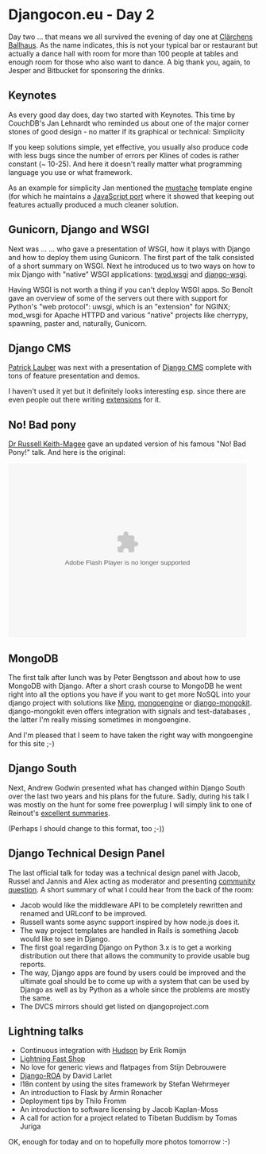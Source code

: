 # Djangocon.eu - Day 2

Day two ... that means we all survived the evening of day one at [Clärchens
Ballhaus](http://ballhaus.de/). As the name indicates, this is not your
typical bar or restaurant but actually a dance hall with room for more than
100 people at tables and enough room for those who also want to dance. A big
thank you, again, to Jesper and Bitbucket for sponsoring the drinks.

## Keynotes

As every good day does, day two started with Keynotes. This time by CouchDB's
Jan Lehnardt who reminded us about one of the major corner stones of good
design - no matter if its graphical or technical: Simplicity

If you keep solutions simple, yet effective, you usually also produce code
with less bugs since the number of errors per Klines of codes is rather
constant (~ 10-25). And here it doesn't really matter what programming
language you use or what framework.

As an example for simplicity Jan mentioned the
[mustache](http://mustache.github.com/) template engine (for which he
maintains a [JavaScript port](http://github.com/janl/mustache.js) where it
showed that keeping out features actually produced a much cleaner solution.

## Gunicorn, Django and WSGI

Next was ... ... who gave a presentation of WSGI, how it plays with Django and
how to deploy them using Gunicorn. The first part of the talk consisted of a
short summary on WSGI. Next he introduced us to two ways on how to mix Django
with "native" WSGI applications:
[twod.wsgi](http://packages.python.org/twod.wsgi/) and
[django-wsgi](http://github.com/alex/django-wsgi).

Having WSGI is not worth a thing if you can't deploy WSGI apps. So Benoît gave
an overview of some of the servers out there with support for Python's "web
protocol": uwsgi, which is an "extension" for NGINX; mod_wsgi for Apache HTTPD
and various "native" projects like cherrypy, spawning, paster and, naturally,
Gunicorn.

## Django CMS

[Patrick Lauber](http://ch.linkedin.com/pub/patrick-lauber/5/268/734) was next
with a presentation of [Django CMS](http://www.django-cms.org/) complete with
tons of feature presentation and demos.

I haven't used it yet but it definitely looks interesting esp. since there are
even people out there writing
[extensions](http://www.django-cms.org/en/extensions/) for it.

## No! Bad pony

[Dr Russell Keith-Magee](http://cecinestpasun.com/) gave an updated version of
his famous "No! Bad Pony!" talk. And here is the original:

<embed src="http://blip.tv/play/AYG6_AgC" type="application/x-shockwave-flash" width="480" height="350" allowscriptaccess="always" allowfullscreen="true"></embed>

## MongoDB

The first talk after lunch was by Peter Bengtsson and about how to use MongoDB
with Django. After a short crash course to MongoDB he went right into all the
options you have if you want to get more NoSQL into your django project with
solutions like [Ming](http://merciless.sourceforge.net/tour.html),
[mongoengine](http://hmarr.com/mongoengine/) or
[django-mongokit](http://github.com/peterbe/django-mongokit). django-mongokit
even offers integration with signals and test-databases , the latter I'm
really missing sometimes in mongoengine.

And I'm pleased that I seem to have taken the right way with mongoengine for
this site ;-)


## Django South

Next, Andrew Godwin presented what has changed within Django South over the
last two years and his plans for the future. Sadly, during his talk I was
mostly on the hunt for some free powerplug I will simply link to one of
Reinout's [excellent
summaries](http://reinout.vanrees.org/weblog/2010/05/25/south-new-and-old.html).

(Perhaps I should change to this format, too ;-))

## Django Technical Design Panel

The last official talk for today was a technical design panel with Jacob,
Russel and Jannis and Alex acting as moderator and presenting [community
question](http://www.google.com/moderator/#15/e=751d&t=751d.41&f=751d.2c4e9).
A short summary of what I could hear from the back of the room:

* Jacob would like the middleware API to be completely rewritten and renamed and URLconf to be improved.
* Russell wants some async support inspired by how node.js does it.
* The way project templates are handled in Rails is something Jacob would like to see in Django.
* The first goal regarding Django on Python 3.x is to get a working distribution out there that allows the community to provide usable bug reports.
* The way, Django apps are found by users could be improved and the ultimate goal should be to come up with a system that can be used by Django as well as by Python as a whole since the problems are mostly the same.
* The DVCS mirrors should get listed on djangoproject.com

## Lightning talks

* Continuous integration with [Hudson](http://hudson-ci.org/) by Erik Romijn
* [Lightning Fast Shop](http://www.getlfs.com)
* No love for generic views and flatpages from Stijn Debrouwere
* [Django-ROA](http://code.welldev.org/django-roa) by David Larlet
* I18n content by using the sites framework by Stefan Wehrmeyer
* An introduction to Flask by Armin Ronacher
* Deployment tips by Thilo Fromm
* An introduction to software licensing by  Jacob Kaplan-Moss
* A call for action for a project related to Tibetan Buddism by Tomas Juriga

OK, enough for today and on to hopefully more photos tomorrow :-)
